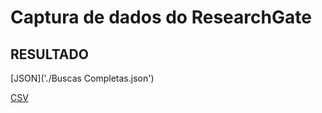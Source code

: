 # Captura de dados do ResearchGate

## RESULTADO

[JSON]('./Buscas Completas.json')

[CSV](./resultado.xls)
